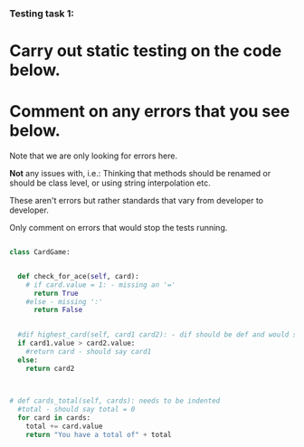 ### Testing task 1:

# Carry out static testing on the code below.
# Comment on any errors that you see below.

Note that we are only looking for errors here.

**Not** any issues with, i.e.: 
Thinking that methods should be renamed or should be class level, or using string interpolation etc. 

These aren't errors but rather standards that vary from developer to developer. 

Only comment on errors that would stop the tests running.

```python

class CardGame:


  def check_for_ace(self, card):
    # if card.value = 1: - missing an '='
      return True
    #else - missing ':'
      return False
   

  #dif highest_card(self, card1 card2): - dif should be def and would stop tests from running and mising a 'comma' after card1
  if card1.value > card2.value:
    #return card - should say card1
  else:
    return card2
  


# def cards_total(self, cards): needs to be indented
  #total - should say total = 0
  for card in cards:
    total += card.value
    return "You have a total of" + total
  
```
